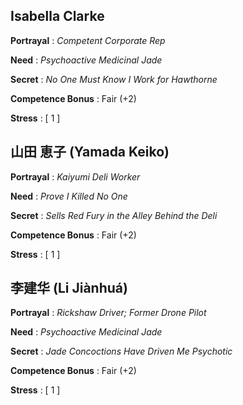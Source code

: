 
## Isabella Clarke

**Portrayal**
: *Competent Corporate Rep*

**Need**
: *Psychoactive Medicinal Jade*

**Secret**
: *No One Must Know I Work for Hawthorne*

**Competence Bonus**
: Fair (+2)

**Stress**
: [ 1 ]

## 山田 恵子 (Yamada Keiko)

**Portrayal**
: *Kaiyumi Deli Worker*

**Need**
: *Prove I Killed No One*

**Secret**
: *Sells Red Fury in the Alley Behind the Deli*

**Competence Bonus**
: Fair (+2)

**Stress**
: [ 1 ]

## 李建华 (Li Jiànhuá)

**Portrayal**
: *Rickshaw Driver; Former Drone Pilot*

**Need**
: *Psychoactive Medicinal Jade*

**Secret**
: *Jade Concoctions Have Driven Me Psychotic*

**Competence Bonus**
: Fair (+2)

**Stress**
: [ 1 ]
